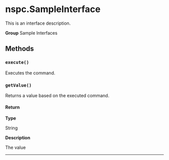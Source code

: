 # nspc.SampleInterface

This is an interface description.


**Group** Sample Interfaces

## Methods
### `execute()`

Executes the command.

### `getValue()`

Returns a value based on the executed command.

#### Return

**Type**

String

**Description**

The value

---
